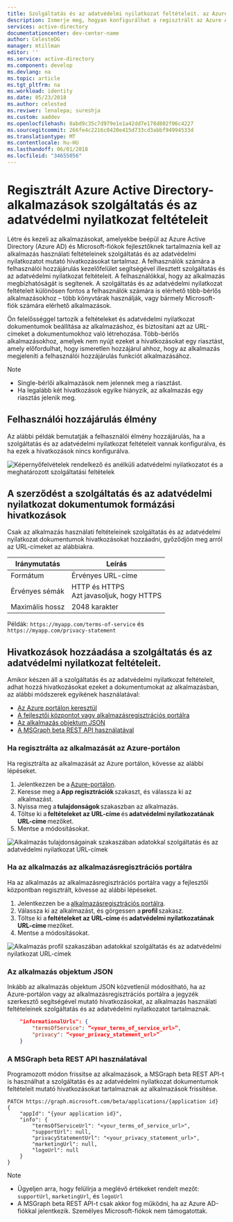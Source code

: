 ```yaml
---
title: Szolgáltatás és az adatvédelmi nyilatkozat feltételeit. az Azure AD alkalmazásaiban |} Microsoft Docs
description: Ismerje meg, hogyan konfigurálhat a regisztrált az Azure AD-alkalmazások szolgáltatás és az adatvédelmi nyilatkozat feltételeit.
services: active-directory
documentationcenter: dev-center-name
author: CelesteDG
manager: mtillman
editor: ''
ms.service: active-directory
ms.component: develop
ms.devlang: na
ms.topic: article
ms.tgt_pltfrm: na
ms.workload: identity
ms.date: 05/23/2018
ms.author: celested
ms.reviwer: lenalepa; sureshja
ms.custom: aaddev
ms.openlocfilehash: 8abd9c35c7d979e1e1a42dd7e178d802f06c4227
ms.sourcegitcommit: 266fe4c2216c0420e415d733cd3abbf94994533d
ms.translationtype: MT
ms.contentlocale: hu-HU
ms.lasthandoff: 06/01/2018
ms.locfileid: "34655056"
---
```

# <a name="terms-of-service-and-privacy-statement-for-registered-azure-active-directory-apps"></a>Regisztrált Azure Active Directory-alkalmazások szolgáltatás és az adatvédelmi nyilatkozat feltételeit

Létre és kezeli az alkalmazásokat, amelyekbe beépül az Azure Active Directory (Azure AD) és Microsoft-fiókok fejlesztőknek tartalmaznia kell az alkalmazás használati feltételeinek szolgáltatás és az adatvédelmi nyilatkozatot mutató hivatkozásokat tartalmaz. A felhasználók számára a felhasználói hozzájárulás kezelőfelület segítségével illesztett szolgáltatás és az adatvédelmi nyilatkozat feltételeit. A felhasználókkal, hogy az alkalmazás megbízhatóságát is segítenek. A szolgáltatás és az adatvédelmi nyilatkozat feltételeit különösen fontos a felhasználók számára is elérhető több-bérlős alkalmazásokhoz – több könyvtárak használják, vagy bármely Microsoft-fiók számára elérhető alkalmazások.

Ön felelősséggel tartozik a feltételeket és adatvédelmi nyilatkozat dokumentumok beállítása az alkalmazáshoz, és biztosítani azt az URL-címeket a dokumentumokhoz való létrehozása. Több-bérlős alkalmazásokhoz, amelyek nem nyújt ezeket a hivatkozásokat egy riasztást, amely előfordulhat, hogy ismeretlen hozzájárul ahhoz, hogy az alkalmazás megjeleníti a felhasználói hozzájárulás funkciót alkalmazásához.

> [!NOTE]
> * Single-bérlői alkalmazások nem jelennek meg a riasztást.
> * Ha legalább két hivatkozások egyike hiányzik, az alkalmazás egy riasztás jelenik meg.

## <a name="user-consent-experience"></a>Felhasználói hozzájárulás élmény

Az alábbi példák bemutatják a felhasználói élmény hozzájárulás, ha a szolgáltatás és az adatvédelmi nyilatkozat feltételeit vannak konfigurálva, és ha ezek a hivatkozások nincs konfigurálva.

![Képernyőfelvételek rendelkező és anélküli adatvédelmi nyilatkozatot és a meghatározott szolgáltatási feltételek](./media/active-directory-integrating-applications/user-consent-exp-privacy-statement-terms-service.png)

## <a name="formatting-links-to-the-terms-of-service-and-privacy-statement-documents"></a>A szerződést a szolgáltatás és az adatvédelmi nyilatkozat dokumentumok formázási hivatkozások

Csak az alkalmazás használati feltételeinek szolgáltatás és az adatvédelmi nyilatkozat dokumentumok hivatkozásokat hozzáadni, győződjön meg arról az URL-címeket az alábbiakra.

| Iránymutatás     | Leírás                           |
|---------------|---------------------------------------|
| Formátum        | Érvényes URL-címe                             |
| Érvényes sémák | HTTP és HTTPS</br>Azt javasoljuk, hogy HTTPS |
| Maximális hossz    | 2048 karakter                       |

Példák: `https://myapp.com/terms-of-service` és `https://myapp.com/privacy-statement`

## <a name="adding-links-to-the-terms-of-service-and-privacy-statement"></a>Hivatkozások hozzáadása a szolgáltatás és az adatvédelmi nyilatkozat feltételeit.

Amikor készen áll a szolgáltatás és az adatvédelmi nyilatkozat feltételeit, adhat hozzá hivatkozásokat ezeket a dokumentumokat az alkalmazásban, az alábbi módszerek egyikének használatával:
* [Az Azure portálon keresztül](#registered-in-azure-portal)
* [A fejlesztői központot vagy alkalmazásregisztrációs portálra](#registered-in-app-reg-portal)
* [Az alkalmazás objektum JSON](#app-object-json)
* [A MSGraph beta REST API használatával](#msgraph-beta-rest-api)

### <a name="registered-in-azure-portal"></a>Ha regisztrálta az alkalmazását az Azure-portálon
Ha regisztrálta az alkalmazását az Azure portálon, kövesse az alábbi lépéseket.

1. Jelentkezzen be a [Azure-portálon](https://portal.azure.com/).
2. Keresse meg a **App regisztrációk** szakaszt, és válassza ki az alkalmazást.
3. Nyissa meg a **tulajdonságok** szakaszban az alkalmazás.
4. Töltse ki a **feltételeket az URL-címe** és **adatvédelmi nyilatkozatának URL-címe** mezőket.
5. Mentse a módosításokat.

![Alkalmazás tulajdonságainak szakaszában adatokkal szolgáltatás és az adatvédelmi nyilatkozat URL-címek](./media/active-directory-integrating-applications/azure-portal-terms-service-privacy-statement-urls.png)

### <a name="registered-in-app-reg-portal"></a>Ha az alkalmazás az alkalmazásregisztrációs portálra
Ha az alkalmazás az alkalmazásregisztrációs portálra vagy a fejlesztői központban regisztrált, kövesse az alábbi lépéseket.

1. Jelentkezzen be a [alkalmazásregisztrációs portálra](https://apps.dev.microsoft.com/).
2. Válassza ki az alkalmazást, és görgessen a **profil** szakasz.
3. Töltse ki a **feltételeket az URL-címe** és **adatvédelmi nyilatkozatának URL-címe** mezőket.
4. Mentse a módosításokat.

![Alkalmazás profil szakaszában adatokkal szolgáltatás és az adatvédelmi nyilatkozat URL-címek](./media/active-directory-integrating-applications/app-registration-portal-profile-terms-service-privacy-statement-urls.png)

### <a name="app-object-json"></a>Az alkalmazás objektum JSON
Inkább az alkalmazás objektum JSON közvetlenül módosítható, ha az Azure-portálon vagy az alkalmazásregisztrációs portálra a jegyzék szerkesztő segítségével mutató hivatkozásokat, az alkalmazás használati feltételeinek szolgáltatás és az adatvédelmi nyilatkozatot tartalmaznak.

```json
    "informationalUrls": { 
        "termsOfService": “<your_terms_of_service_url>”, 
        "privacy": “<your_privacy_statement_url>” 
    }
```

### <a name="msgraph-beta-rest-api"></a>A MSGraph beta REST API használatával
Programozott módon frissítse az alkalmazások, a MSGraph beta REST API-t is használhat a szolgáltatás és az adatvédelmi nyilatkozat dokumentumok feltételeit mutató hivatkozásokat tartalmaznak az alkalmazások frissítése.

```
PATCH https://graph.microsoft.com/beta/applications/{application id}
{ 
    "appId": "{your application id}", 
    "info": { 
        "termsOfServiceUrl": "<your_terms_of_service_url>", 
        "supportUrl": null, 
        "privacyStatementUrl": "<your_privacy_statement_url>", 
        "marketingUrl": null, 
        "logoUrl": null 
    }
}
```

> [!NOTE]
> * Ügyeljen arra, hogy felülírja a meglévő értékeket rendelt mezőt: `supportUrl`, `marketingUrl`, és `logoUrl`
> * A MSGraph beta REST API-t csak akkor fog működni, ha az Azure AD-fiókkal jelentkezik. Személyes Microsoft-fiókok nem támogatottak.